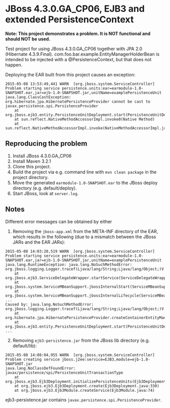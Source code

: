 # JBoss 4.3.0.GA_CP06, EJB3 and extended PersistenceContext

**Note: This project demonstrates a problem. It is NOT functional and should NOT be used.**

Test project for using JBoss 4.3.0.GA_CP06 together with JPA 2.0 (Hibernate 4.3.9.Final). com.foo.bar.example.EntityManagerHolderBean is intended to be injected with a @PersistenceContext, but that does not happen.

Deploying the EAR built from this project causes an exception:

```
2015-05-08 13:53:49,441 WARN  [org.jboss.system.ServiceController] Problem starting service persistence.units:ear=earmodule-1.0-SNAPSHOT.ear,jar=ejb-1.0-SNAPSHOT.jar,unitName=examplePersistenceUnit
java.lang.ClassCastException: org.hibernate.jpa.HibernatePersistenceProvider cannot be cast to javax.persistence.spi.PersistenceProvider
	at org.jboss.ejb3.entity.PersistenceUnitDeployment.start(PersistenceUnitDeployment.java:245)
	at sun.reflect.NativeMethodAccessorImpl.invoke0(Native Method)
	at sun.reflect.NativeMethodAccessorImpl.invoke(NativeMethodAccessorImpl.java:57)
```

## Reproducing the problem

1. Install JBoss 4.3.0.GA_CP06
2. Install Maven 3.2.1
3. Clone this project.
4. Build the project via e.g. command line with `mvn clean package` in the project directory.
5. Move the generated `earmodule-1.0-SNAPSHOT.ear` to the JBoss deploy directory (e.g. default/deploy).
6. Start JBoss, look at `server.log`.

## Notes
Different error messages can be obtained by either

1. Removing the `jboss-app.xml` from the META-INF directory of the EAR, which results in the following (due to a mismatch between the JBoss JARs and the EAR JARs):

```
2015-05-08 14:03:20,519 WARN  [org.jboss.system.ServiceController] Problem starting service persistence.units:ear=earmodule-1.0-SNAPSHOT.ear,jar=ejb-1.0-SNAPSHOT.jar,unitName=examplePersistenceUnit
java.lang.RuntimeException: java.lang.NoSuchMethodError: org.jboss.logging.Logger.tracef(Ljava/lang/String;Ljava/lang/Object;)V
	at org.jboss.ejb3.ServiceDelegateWrapper.startService(ServiceDelegateWrapper.java:109)
	at org.jboss.system.ServiceMBeanSupport.jbossInternalStart(ServiceMBeanSupport.java:289)
	at org.jboss.system.ServiceMBeanSupport.jbossInternalLifecycle(ServiceMBeanSupport.java:245)
...
Caused by: java.lang.NoSuchMethodError: org.jboss.logging.Logger.tracef(Ljava/lang/String;Ljava/lang/Object;)V
	at org.hibernate.jpa.HibernatePersistenceProvider.createContainerEntityManagerFactory(HibernatePersistenceProvider.java:150)
	at org.jboss.ejb3.entity.PersistenceUnitDeployment.start(PersistenceUnitDeployment.java:246)
...
```

2. Removing `ejb3-persistence.jar` from the JBoss lib directory (e.g. default/lib):

```
2015-05-08 14:08:04,955 WARN  [org.jboss.system.ServiceController] Problem creating service jboss.j2ee:service=EJB3,module=ejb-1.0-SNAPSHOT.jar
java.lang.NoClassDefFoundError: javax/persistence/spi/PersistenceUnitTransactionType
	at org.jboss.ejb3.Ejb3Deployment.initializePersistenceUnits(Ejb3Deployment.java:536)
	at org.jboss.ejb3.Ejb3Deployment.create(Ejb3Deployment.java:330)
	at org.jboss.ejb3.Ejb3Module.createService(Ejb3Module.java:74)
```

ejb3-persistence.jar contains `javax.persistence.spi.PersistenceProvider`.